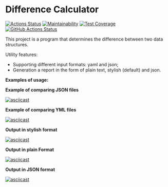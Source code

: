 # **Difference Calculator**
[![Actions Status](https://github.com/fedorovaea18/java-project-71/actions/workflows/hexlet-check.yml/badge.svg)](https://github.com/fedorovaea18/java-project-71/actions)
[![Maintainability](https://api.codeclimate.com/v1/badges/799baa6542d6f91f7791/maintainability)](https://codeclimate.com/github/fedorovaea18/java-project-71/maintainability)
[![Test Coverage](https://api.codeclimate.com/v1/badges/799baa6542d6f91f7791/test_coverage)](https://codeclimate.com/github/fedorovaea18/java-project-71/test_coverage)
[![GitHub Actions Status](https://github.com/fedorovaea18/java-project-71/actions/workflows/main.yml/badge.svg)](https://github.com/fedorovaea18/java-project-71/actions)

This project is a program that determines the difference between two data structures.

Utility features:
- Supporting different input formats: yaml and json;
- Generation a report in the form of plain text, stylish (default) and json.

**Examples of usage:**

**Example of comparing JSON files**

[![asciicast](https://asciinema.org/a/2QoKdI7dUoOG9Iw0KPHat0TJa.svg)](https://asciinema.org/a/2QoKdI7dUoOG9Iw0KPHat0TJa)

**Example of comparing YML files**

[![asciicast](https://asciinema.org/a/sUcDhFDavRjhl5nibZh33S6sx.svg)](https://asciinema.org/a/sUcDhFDavRjhl5nibZh33S6sx)

**Output in stylish format**

[![asciicast](https://asciinema.org/a/iNG1o4t7yAPQYF4EmASt8QXFY.svg)](https://asciinema.org/a/iNG1o4t7yAPQYF4EmASt8QXFY)

**Output in plain Format**

[![asciicast](https://asciinema.org/a/2Xlhu503pJne6pvMLxI38Rn3Q.svg)](https://asciinema.org/a/2Xlhu503pJne6pvMLxI38Rn3Q)

**Output in JSON format**

[![asciicast](https://asciinema.org/a/9NfNVg4N3lOCyDuoqL46YFAIG.svg)](https://asciinema.org/a/9NfNVg4N3lOCyDuoqL46YFAIG)
